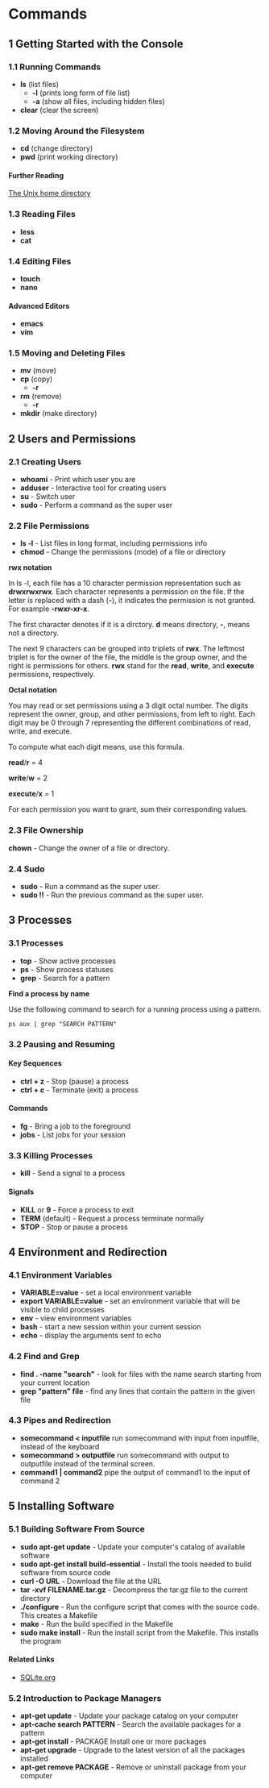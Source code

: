 # Commands

## 1 Getting Started with the Console

### 1.1 Running Commands

* **ls** (list files)
  * **-l** (prints long form of file list)
  * **-a** (show all files, including hidden files)
* **clear** (clear the screen)

### 1.2 Moving Around the Filesystem

- **cd** (change directory)
- **pwd** (print working directory)

#### Further Reading

[The Unix home directory](https://en.wikipedia.org/wiki/Home_directory#Unix)

### 1.3 Reading Files

- **less**
- **cat**

### 1.4 Editing Files

- **touch**
- **nano**

#### Advanced Editors

- **emacs**
- **vim**

### 1.5 Moving and Deleting Files

- **mv** (move)
- **cp** (copy)
  - **-r**
- **rm** (remove)
  - **-r**
- **mkdir** (make directory)

## 2 Users and Permissions

### 2.1 Creating Users

- **whoami** - Print which user you are
- **adduser** - Interactive tool for creating users
- **su** - Switch user
- **sudo** - Perform a command as the super user

### 2.2 File Permissions

- **ls -l** - List files in long format, including permissions info
- **chmod** - Change the permissions (mode) of a file or directory

**rwx notation**

In ls -l, each file has a 10 character permission representation such as **drwxrwxrwx**. Each character represents a permission on the file. If the letter is replaced with a dash (**-**), it indicates the permission is not granted. For example **-rwxr-xr-x**.

The first character denotes if it is a dirctory. **d** means directory, **-**, means not a directory.

The next 9 characters can be grouped into triplets of **rwx**. The leftmost triplet is for the owner of the file, the middle is the group owner, and the right is permissions for others. **rwx** stand for the **read**, **write**, and **execute** permissions, respectively.

**Octal notation**

You may read or set permissions using a 3 digit octal number. The digits represent the owner, group, and other permissions, from left to right. Each digit may be 0 through 7 representing the different combinations of read, write, and execute.

To compute what each digit means, use this formula.

**read**/**r** = 4

**write**/**w** = 2

**execute**/**x** = 1

For each permission you want to grant, sum their corresponding values.

### 2.3 File Ownership

**chown** - Change the owner of a file or directory.

### 2.4 Sudo

- **sudo** - Run a command as the super user.
- **sudo !!** - Run the previous command as the super user.

## 3 Processes

### 3.1 Processes

- **top** - Show active processes
- **ps** - Show process statuses
- **grep** - Search for a pattern

**Find a process by name**

Use the following command to search for a running process using a pattern.

```ps aux | grep "SEARCH PATTERN"```

### 3.2 Pausing and Resuming

#### Key Sequences

- **ctrl + z** - Stop (pause) a process
- **ctrl + c** - Terminate (exit) a process

#### Commands

- **fg** - Bring a job to the foreground
- **jobs** - List jobs for your session

### 3.3 Killing Processes

- **kill** - Send a signal to a process

#### Signals

- **KILL** or **9** - Force a process to exit
- **TERM** (default) - Request a process terminate normally
- **STOP** - Stop or pause a process

## 4 Environment and Redirection

### 4.1 Environment Variables

- **VARIABLE=value** - set a local environment variable
- **export VARIABLE=value** - set an environment variable that will be visible to child processes
- **env** - view environment variables
- **bash** - start a new session within your current session
- **echo** - display the arguments sent to echo

### 4.2 Find and Grep

- **find . -name "search"** - look for files with the name search starting from your current location
- **grep "pattern" file** - find any lines that contain the pattern in the given file

### 4.3 Pipes and Redirection

- **somecommand < inputfile** run somecommand with input from inputfile, instead of the keyboard
- **somecommand > outputfile** run somecommand with output to outputfile instead of the terminal screen.
- **command1 | command2** pipe the output of command1 to the input of command 2

## 5 Installing Software

### 5.1 Building Software From Source

- **sudo apt-get update** - Update your computer's catalog of available software
- **sudo apt-get install build-essential** - Install the tools needed to build software from source code
- **curl -O URL** - Download the file at the URL
- **tar -xvf FILENAME.tar.gz** - Decompress the tar.gz file to the current directory
- **./configure** - Run the configure script that comes with the source code. This creates a Makefile
- **make** - Run the build specified in the Makefile
- **sudo make install** - Run the install script from the Makefile. This installs the program

#### Related Links

- [SQLite.org](http://sqlite.org/)

### 5.2 Introduction to Package Managers

- **apt-get update** - Update your package catalog on your computer
- **apt-cache search PATTERN** - Search the available packages for a pattern
- **apt-get install** - PACKAGE Install one or more packages
- **apt-get upgrade** - Upgrade to the latest version of all the packages installed
- **apt-get remove PACKAGE** - Remove or uninstall package from your computer

